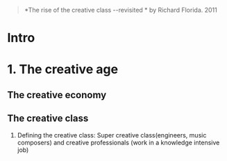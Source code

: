 > *The rise of the creative class --revisited *  by Richard Florida. 2011

# Intro

# 1. The creative age
## The creative economy
## The creative class
1. Defining the creative class: Super creative class(engineers, music composers) and creative professionals (work in a knowledge intensive job)
<!--stackedit_data:
eyJoaXN0b3J5IjpbMTQ2NDUxODIxLDM3ODE5MzAzNiwtMjA3MT
k2ODIxMV19
-->